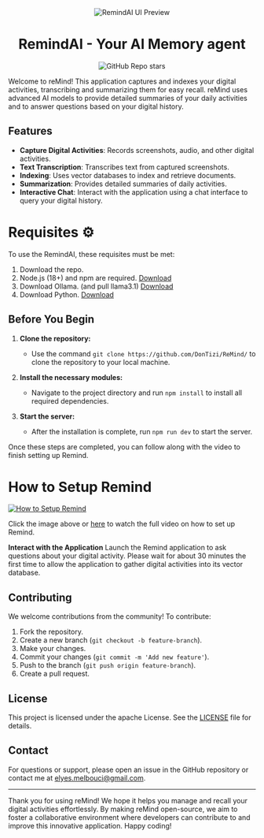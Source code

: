 <div align="center">
  <img src="remindai-ui.gif" alt="RemindAI UI Preview">
</div>

<h1 align="center">
  RemindAI - Your AI Memory agent
</h1>

<div align="center">
  
![GitHub Repo stars](https://img.shields.io/github/stars/dontizi/remind)
  
</div>

Welcome to reMind! This application captures and indexes your digital activities, transcribing and summarizing them for easy recall. reMind uses advanced AI models to provide detailed summaries of your daily activities and to answer questions based on your digital history.



## Features

- **Capture Digital Activities**: Records screenshots, audio, and other digital activities.
- **Text Transcription**: Transcribes text from captured screenshots.
- **Indexing**: Uses vector databases to index and retrieve documents.
- **Summarization**: Provides detailed summaries of daily activities.
- **Interactive Chat**: Interact with the application using a chat interface to query your digital history.

# Requisites ⚙️

To use the RemindAI, these requisites must be met:

1. Download the repo.
2. Node.js (18+) and npm are required. [Download](https://nodejs.org/en/download)
3. Download Ollama. (and pull llama3.1) [Download](https://ollama.com/)
4. Download Python. [Download](https://www.python.org//)

## Before You Begin

1. **Clone the repository:**
   - Use the command `git clone https://github.com/DonTizi/ReMind/` to clone the repository to your local machine.

2. **Install the necessary modules:**
   - Navigate to the project directory and run `npm install` to install all required dependencies.

3. **Start the server:**
   - After the installation is complete, run `npm run dev` to start the server.

Once these steps are completed, you can follow along with the video to finish setting up Remind.



# How to Setup Remind

[![How to Setup Remind](https://img.youtube.com/vi/6HyN4Jsmmug/0.jpg)](https://www.youtube.com/watch?v=6HyN4Jsmmug&t=7s)

Click the image above or [here](https://www.youtube.com/watch?v=6HyN4Jsmmug&t=7s) to watch the full video on how to set up Remind.

**Interact with the Application**
    Launch the Remind application to ask questions about your digital activity. Please wait for about 30 minutes the first time to allow the application to gather digital activities into its vector database.

## Contributing

We welcome contributions from the community! To contribute:

1. Fork the repository.
2. Create a new branch (`git checkout -b feature-branch`).
3. Make your changes.
4. Commit your changes (`git commit -m 'Add new feature'`).
5. Push to the branch (`git push origin feature-branch`).
6. Create a pull request.

## License

This project is licensed under the apache License. See the [LICENSE](LICENSE) file for details.

## Contact

For questions or support, please open an issue in the GitHub repository or contact me at [elyes.melbouci@gmail.com](mailto:elyes.melbouci@gmail.com).

---

Thank you for using reMind! We hope it helps you manage and recall your digital activities effortlessly. By making reMind open-source, we aim to foster a collaborative environment where developers can contribute to and improve this innovative application. Happy coding!

